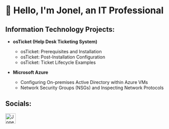# 👋 Hello, I'm Jonel, an IT Professional
## Information Technology Projects:
- **osTicket (Help Desk Ticketing System)**
  - osTicket: Prerequisites and Installation
  - osTicket: Post-Installation Configuration
  - osTicket: Ticket Lifecycle Examples
 
- **Microsoft Azure**
  - Configuring On-premises Active Directory within Azure VMs
  - Network Security Groups (NSGs) and Inspecting Network Protocols

## **Socials:**
<a href="https://www.linkedin.com/in/jonel-briones-64bb8521b" rel="nofollow" target="_blank"><img align="left" alt="Jonel | LinkedIn" width="32px" src="https://user-images.githubusercontent.com/90445143/230379438-6243006a-2981-4e90-9968-457c9f20e026.png" style="max-width: 100%;"></a>
